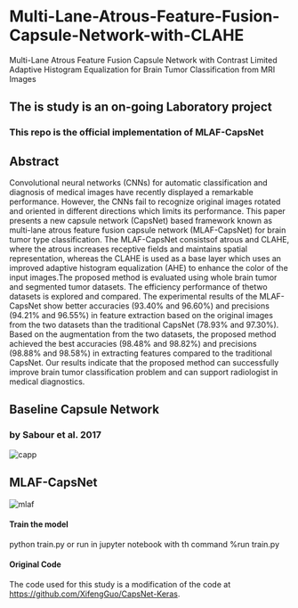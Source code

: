 # Multi-Lane-Atrous-Feature-Fusion-Capsule-Network-with-CLAHE
Multi-Lane Atrous Feature Fusion Capsule Network with Contrast Limited Adaptive Histogram Equalization for Brain Tumor Classification from MRI Images

## The is study is an on-going Laboratory project
### This repo is the official implementation of MLAF-CapsNet

## Abstract
Convolutional neural networks (CNNs) for automatic classification and diagnosis of medical images have recently displayed a remarkable performance. However, the CNNs fail to recognize original images rotated and oriented in different directions which limits its performance. This paper presents a new capsule network (CapsNet) based framework known as multi-lane atrous feature fusion capsule network (MLAF-CapsNet) for brain tumor type classification. The MLAF-CapsNet consistsof atrous and CLAHE, where the atrous increases receptive fields and maintains spatial representation, whereas the CLAHE is used as a base layer which uses an improved adaptive histogram equalization (AHE) to enhance the color of the input images.The proposed method is evaluated using whole brain tumor and segmented tumor datasets. The efficiency performance of thetwo datasets is explored and compared. The experimental results of the MLAF-CapsNet show better accuracies (93.40% and 96.60%) and precisions (94.21% and 96.55%) in feature extraction based on the original images from the two datasets than the traditional CapsNet (78.93% and 97.30%). Based on the augmentation from the two datasets, the proposed method achieved the best accuracies (98.48% and 98.82%) and precisions (98.88% and 98.58%) in extracting features compared to the traditional CapsNet. Our results indicate that the proposed method can successfully improve brain tumor classification problem and can support radiologist in medical diagnostics.

## Baseline Capsule Network
### by Sabour et al. 2017

![capp](https://user-images.githubusercontent.com/33870014/111817413-f2c2b880-8918-11eb-840b-983376725e45.jpg)


## MLAF-CapsNet
![mlaf](https://user-images.githubusercontent.com/33870014/111817353-e2124280-8918-11eb-88e4-ffaa056cf6f3.png)


#### Train the model

python train.py or run in jupyter notebook with th command %run train.py

#### Original Code
The code used for this study is a modification of the code at https://github.com/XifengGuo/CapsNet-Keras.
